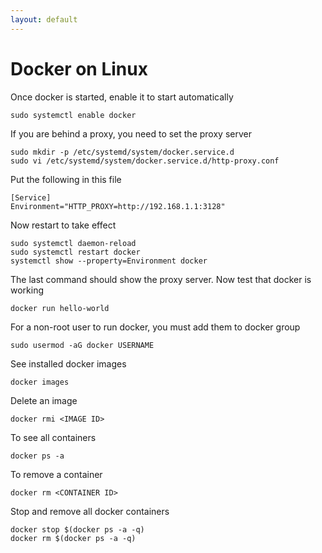 ```yaml
---
layout: default
---
```


# Docker on Linux

Once docker is started, enable it to start automatically

```shell
sudo systemctl enable docker
```

If you are behind a proxy, you need to set the proxy server 

```shell
sudo mkdir -p /etc/systemd/system/docker.service.d
sudo vi /etc/systemd/system/docker.service.d/http-proxy.conf
```

Put the following in this file

```text
[Service]
Environment="HTTP_PROXY=http://192.168.1.1:3128"
```

Now restart to take effect

```shell
sudo systemctl daemon-reload
sudo systemctl restart docker
systemctl show --property=Environment docker
```

The last command should show the proxy server. Now test that docker is working

```shell
docker run hello-world
```

For a non-root user to run docker, you must add them to docker group

```shell
sudo usermod -aG docker USERNAME
```

See installed docker images

```shell
docker images
```

Delete an image

```shell
docker rmi <IMAGE ID>
```

To see all containers

```shell
docker ps -a
```

To remove a container

```shell
docker rm <CONTAINER ID>
```

Stop and remove all docker containers

```shell
docker stop $(docker ps -a -q)
docker rm $(docker ps -a -q)
```
